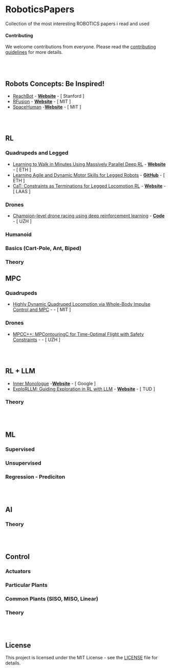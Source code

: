 # RoboticsPapers
Collection of the most interesting ROBOTICS papers i read and used 

#### Contributing
We welcome contributions from everyone. Please read the [contributing guidelines](contributing.md) for more details.

 <!--       Instructions for Contribuitors
   here we will just list and link interesting (Mid-High level) of easy understanding papers, 
   
   the linked paper MUST HAVE: CODE or VIDEOS or WEBSITE or GitHub Repo ... 
   
   for each one it will be good to have a short/quick description 
   ( https://chatgpt.com/ -- 4o is the way to go;  prompt: "plese resume it with details in 200 words: PAPER.Link" )

   to start we can just write everything here, lateron include multiple .md , one for each topic, is Recommended !!

   Thanks.
   Pit
 !-->
<br></br>
## Robots Concepts: Be Inspired!
- [ReachBot](https://ieeexplore.ieee.org/stamp/stamp.jsp?arnumber=10115893) - [**Website**](https://stanfordasl.github.io/projects/UnconvSpaceRobotics/) - [ Stanford ]
- [RFusion](https://www.mit.edu/~fadel/papers/RFusion-paper.pdf) - [**Website**](https://www.media.mit.edu/publications/rfusion-robotic-grasping-via-rf-visual-sensing-and-learning/) - [ MIT ]
- [SpaceHuman](https://dl.acm.org/doi/pdf/10.1145/3334480.3383087) -[**Website**](https://www.media.mit.edu/publications/spacehuman-a-soft-robotic-prosthetic-for-space-exploration/) - [ MIT ] 

<br></br>
## RL
### Quadrupeds and Legged
- [Learning to Walk in Minutes Using Massively Parallel Deep RL](https://arxiv.org/pdf/2109.11978) - [**Website**](https://leggedrobotics.github.io/legged_gym/) - [ ETH ]
- [Learning Agile and Dynamic Motor Skills for Legged Robots](https://arxiv.org/pdf/1901.08652) - [**GitHub**](https://github.com/junja94/anymal_science_robotics_supplementary) - [ ETH ] 
- [CaT: Constraints as Terminations for Legged Locomotion RL](https://arxiv.org/pdf/2403.18765) - [**Website**](https://constraints-as-terminations.github.io./) - [ LAAS ]

### Drones
- [Champion-level drone racing using deep reinforcement learning](https://www.nature.com/articles/s41586-023-06419-4) - [**Code**](https://zenodo.org/records/7955278) - [ UZH ]

### Humanoid

### Basics (Cart-Pole, Ant, Biped)

### Theory

## MPC
### Quadrupeds
- [Highly Dynamic Quadruped Locomotion via Whole-Body Impulse Control and MPC](https://arxiv.org/pdf/1909.06586) - - [ MIT ]
### Drones
- [MPCC++: MPContouringC for Time-Optimal Flight with Safety Constraints](https://rpg.ifi.uzh.ch/docs/RSS24_KrinnerRomero.pdf) - - [ UZH ] 

<br></br>
## RL + LLM
- [Inner Monologue](https://arxiv.org/pdf/2207.05608) -[**Website**](https://innermonologue.github.io/) - [ Google ]
- [ExploRLLM: Guiding Exploration in RL with LLM](https://arxiv.org/html/2403.09583v2) - [**Website**](https://explorllm.github.io/) - [ TUD ]

### Theory

<br></br>
## ML
### Supervised

### Unsupervised

### Regression - Prediciton

<br></br>
## AI

### Theory

<br></br>
## Control
### Actuators

### Particular Plants

### Common Plants (SISO, MISO, Linear)

### Theory

<br></br>
## License

This project is licensed under the MIT License - see the [LICENSE](LICENSE) file for details.
